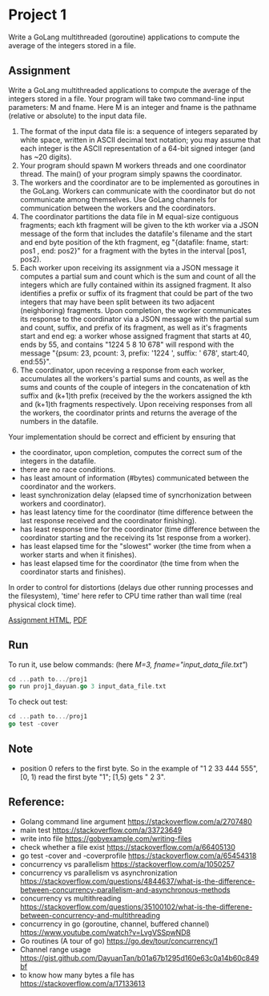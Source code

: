 
# Project 1
 
Write a GoLang multithreaded (goroutine) applications to compute the average of the integers stored in a file. 

## Assignment

Write a GoLang multithreaded applications to compute the average of the integers stored in a file. 
Your program will take two command-line input parameters: M and fname. Here M is an integer and fname is the pathname (relative or absolute) to the input data file.
1. The format of the input data file is: a sequence of integers separated by white space, written in ASCII decimal text notation; you may assume that each integer is the ASCII representation of a 64-bit signed integer (and has ~20 digits).
2. Your program should spawn M workers threads and one coordinator thread. The main() of your program simply spawns the coordinator.
3. The workers and the coordinator are to be implemented as goroutines in the GoLang. Workers can communicate with the coordinator but do not communicate among themselves. Use GoLang channels for communication between the workers and the coordinators.
4. The coordinator partitions the data file in M equal-size contiguous fragments; each kth fragment will be given to the kth worker via a JSON message of the form that includes the datafile's filename and the start and end byte position of the kth fragment, eg "{datafile: fname, start: pos1 , end: pos2}" for a fragment with the bytes in the interval [pos1, pos2).
5. Each worker upon receiving its assignment via a JSON message it computes a partial sum and count which is the sum and count of all the integers which are fully contained within its assigned fragment. It also identifies a prefix or suffix of its fragment that could be part of the two integers that may have been split between its two adjacent (neighboring) fragments. Upon completion, the worker communicates its response to the coordinator via a JSON message with the partial sum and count, suffix, and prefix of its fragment, as well as it's fragments start and end eg: a worker whose assigned fragment that starts at 40, ends by 55, and contains "1224 5 8 10 678" will respond with the message "{psum: 23, pcount: 3, prefix: '1224 ', suffix: ' 678', start:40, end:55}".
6. The coordinator, upon receving a response from each worker, accumulates all the workers's partial sums and counts, as well as the sums and counts of the couple of integers in the concatenation of kth suffix and (k+1)th prefix (received by the the workers assigned the kth and (k+1)th fragments respectively. Upon receiving responses from all the workers, the coordinator prints and returns the average of the numbers in the datafile.

Your implementation should be correct and efficient by ensuring that
- the coordinator, upon completion, computes the correct sum of the integers in the datafile.
- there are no race conditions.
- has least amount of information (#bytes) communicated between the coordinator and the workers.
- least synchronization delay (elapsed time of syncrhonization between workers and coordinator).
- has least latency time for the coordinator (time difference between the last response received and the coordinator finishing).
- has least response time for the coordinator (time difference between the coordinator starting and the receiving its 1st response from a worker).
- has least elapsed time for the "slowest" worker (the time from when a worker starts and when it finishes).
- has least elapsed time for the coordinator (the time from when the coordinator starts and finishes).

In order to control for distortions (delays due other running processes and the filesystem), 'time' here refer to CPU time rather than wall time (real physical clock time). 

[Assignment HTML](https://www.csee.umbc.edu/~kalpakis/courses/621-sp22/project/prj0.php), [PDF](proj1.pdf)



## Run

To run it, use below commands: (here *M=3, fname="input_data_file.txt"*)

```go
cd ...path to.../proj1
go run proj1_dayuan.go 3 input_data_file.txt
```

To check out test:
```go
cd ...path to.../proj1
go test -cover

```

## Note

- position 0 refers to the first byte. So in the example of "1 2 33 444 555", [0, 1) read the first byte "1"; [1,5) gets " 2 3". 

## Reference:

- Golang command line argument https://stackoverflow.com/a/2707480
- main test https://stackoverflow.com/a/33723649
- write into file https://gobyexample.com/writing-files
- check whether a file exist https://stackoverflow.com/a/66405130
- go test -cover and -coverprofile https://stackoverflow.com/a/65454318
- concurrency vs parallelism https://stackoverflow.com/a/1050257
- concurrency vs parallelism vs asynchronization https://stackoverflow.com/questions/4844637/what-is-the-difference-between-concurrency-parallelism-and-asynchronous-methods
- concurrency vs multithreading https://stackoverflow.com/questions/35100102/what-is-the-differene-between-concurrency-and-multithreading
- concurrency in go (goroutine, channel, buffered channel) https://www.youtube.com/watch?v=LvgVSSpwND8
- Go routines (A tour of go) https://go.dev/tour/concurrency/1
- Channel range usage https://gist.github.com/DayuanTan/b01a67b1295d160e63c0a14b60c849bf
- to know how many bytes a file has https://stackoverflow.com/a/17133613 


